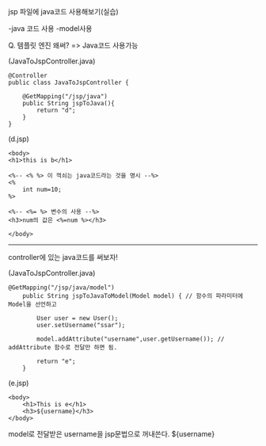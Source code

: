 jsp 파일에 java코드 사용해보기(실습)

-java 코드 사용
-model사용

Q. 템플릿 엔진 왜써? => Java코드 사용가능

(JavaToJspController.java)

```
@Controller
public class JavaToJspController {

	@GetMapping("/jsp/java")
	public String jspToJava(){
		return "d";
	}
}

```

(d.jsp)

```
<body>
<h1>this is b</h1>

<%-- <% %> 이 꺽쇠는 java코드라는 것을 명시 --%>
<%
	int num=10;
%>

<%-- <%= %> 변수의 사용 --%>
<h3>num의 값은 <%=num %></h3>

</body>
```

---

controller에 있는 java코드를 써보자!

(JavaToJspController.java)

```
@GetMapping("/jsp/java/model")
	public String jspToJavaToModel(Model model) { // 함수의 파라미터에 Model을 선언하고

		User user = new User();
		user.setUsername("ssar");

		model.addAttribute("username",user.getUsername()); // addAttribute 함수로 전달만 하면 됨.

		return "e";
	}
```

(e.jsp)

```
<body>
	<h1>This is e</h1>
    <h3>${username}</h3>
</body>
```

model로 전달받은 username을 jsp문법으로 꺼내쓴다.
${username}

